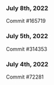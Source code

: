 ### July 8th, 2022

Commit #165719

### July 5th, 2022

Commit #314353


### July 4th, 2022

Commit #72281
